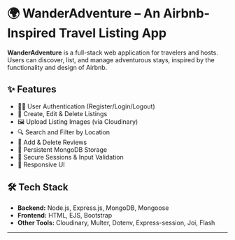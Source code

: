 # 🌍 WanderAdventure – An Airbnb-Inspired Travel Listing App

**WanderAdventure** is a full-stack web application for travelers and hosts. Users can discover, list, and manage adventurous stays, inspired by the functionality and design of Airbnb.

## ✨ Features

- 🧑‍💼 User Authentication (Register/Login/Logout)
- 📌 Create, Edit & Delete Listings
- 🖼️ Upload Listing Images (via Cloudinary)
- 🔍 Search and Filter by Location
- 💬 Add & Delete Reviews
- 💾 Persistent MongoDB Storage
- 🔐 Secure Sessions & Input Validation
- 📱 Responsive UI

## 🛠️ Tech Stack

- **Backend:** Node.js, Express.js, MongoDB, Mongoose
- **Frontend:** HTML, EJS, Bootstrap
- **Other Tools:** Cloudinary, Multer, Dotenv, Express-session, Joi, Flash

---


